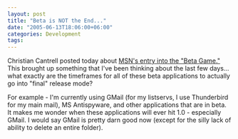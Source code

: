 ```yaml
---
layout: post
title: "Beta is NOT the End..."
date: "2005-06-13T18:06:00+06:00"
categories: Development 
tags: 
---
```


Christian Cantrell posted today about <a href="http://weblogs.macromedia.com/cantrell/archives/2005/06/msn_plays_the_b.cfm">MSN's entry into the "Beta Game."</a> This brought up something that I've been thinking about the last few days... what exactly are the timeframes for all of these beta applications to actually go into "final" release mode?

For example - I'm currently using GMail (for my listservs, I use Thunderbird for my main mail), MS Antispyware, and other applications that are in beta. It makes me wonder when these applications will ever hit 1.0 - especially GMail. I would say GMail is pretty darn good now (except for the silly lack of ability to delete an entire folder).